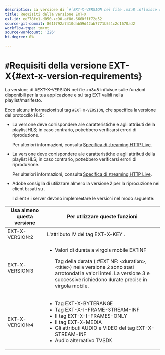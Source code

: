 ```yaml
---
description: La versione di `#`EXT-X-VERSION nel file .m3u8 influisce sulle funzioni disponibili per la tua applicazione e sui tag EXT validi nella playlist/manifesto.
title: Requisiti della versione EXT-X
exl-id: ee778fe1-d050-4c90-af8d-6600fff72e52
source-git-commit: 8610792a7410dab59d42ab7771b534c2c1670ad2
workflow-type: tm+mt
source-wordcount: '226'
ht-degree: 0%

---
```


# `#`Requisiti della versione EXT-X{#ext-x-version-requirements}

La versione di #EXT-X-VERSION nel file .m3u8 influisce sulle funzioni disponibili per la tua applicazione e sui tag EXT validi nella playlist/manifesto.

<!--<a id="section_8850183988124049A001758F117AD3A6"></a>-->

Ecco alcune informazioni sul tag `#EXT-X-VERSION`, che specifica la versione del protocollo HLS:

* La versione deve corrispondere alle caratteristiche e agli attributi della playlist HLS; in caso contrario, potrebbero verificarsi errori di riproduzione.

   Per ulteriori informazioni, consulta [Specifica di streaming HTTP Live](https://datatracker.ietf.org/doc/draft-pantos-http-live-streaming/?include_text=1).
* La versione deve corrispondere alle caratteristiche e agli attributi della playlist HLS; in caso contrario, potrebbero verificarsi errori di riproduzione.

   Per ulteriori informazioni, consulta [Specifica di streaming HTTP Live](https://datatracker.ietf.org/doc/draft-pantos-http-live-streaming/?include_text=1).
* Adobe consiglia di utilizzare almeno la versione 2 per la riproduzione nei client basati su .

   I client e i server devono implementare le versioni nel modo seguente:

<table frame="all" colsep="1" rowsep="1" id="table_62EB98EDD9DE49EC84CB1C7D59BC40E6"> 
 <thead> 
  <tr rowsep="1"> 
   <th colname="1" class="entry"> Usa almeno questa versione </th> 
   <th colname="2" class="entry"> Per utilizzare queste funzioni </th> 
  </tr> 
 </thead>
 <tbody> 
  <tr rowsep="1"> 
   <td colname="1"> <span class="codeph"> EXT-X-VERSION:2  </span> </td> 
   <td colname="2"> L'attributo IV del tag <span class="codeph"> EXT-X-KEY </span> . </td> 
  </tr> 
  <tr rowsep="1"> 
   <td colname="1"> <span class="codeph"> EXT-X-VERSION:3  </span> </td> 
   <td colname="2"> 
    <ul id="ul_C9500D3F934848639C204BF248F139FF"> 
     <li id="li_535A7E3FABCB46FE872A7EA5DE2A1784">Valori di durata a virgola mobile <span class="codeph"> EXTINF </span> <p>Tag della durata ( <span class="codeph"> #EXTINF: </span>&lt;duration&gt;,&lt;title&gt;) nella versione 2 sono stati arrotondati a valori interi. La versione 3 e successive richiedono durate precise in virgola mobile. </p> </li> 
    </ul> </td> 
  </tr> 
  <tr rowsep="0"> 
   <td colname="1"> <p> <span class="codeph"> EXT-X-VERSION:4  </span> </p> </td> 
   <td colname="2"> <p> 
     <ul id="ul_83D61E909D0C413FBDAB7A4A0BE1F03C"> 
      <li id="li_5071F2BE2DB74BBFB1F23B3B30C5CFD6">Tag <span class="codeph"> EXT-X-BYTERANGE </span> </li> 
      <li id="li_A093F448567D475AB44656D4600BCBD6">Tag <span class="codeph"> EXT-X-I-FRAME-STREAM-INF </span> </li> 
      <li id="li_1084AE3B10FD4EB387D25EEDDFBBC8CD">Il tag <span class="codeph"> EXT-X-I-FRAMES-ONLY </span> </li> 
      <li id="li_4FEFA36E300C403DBB77BB4DA46DB4EB">Il tag <span class="codeph"> EXT-X-MEDIA </span> </li> 
      <li id="li_E53D81AED45C47AEA346FA3A1B191E5C">Gli attributi <span class="codeph"> AUDIO </span> e <span class="codeph"> VIDEO </span> del tag <span class="codeph"> EXT-X-STREAM-INF </span> </li> 
      <li id="li_2E99A4971B8046F3845CF3D4D363CCCF">Audio alternativo TVSDK </li> 
     </ul> </p> </td> 
  </tr> 
 </tbody> 
</table>
